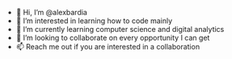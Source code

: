 - 👋 Hi, I’m @alexbardia
- 👀 I’m interested in learning how to code mainly
- 🌱 I’m currently learning computer science and digital analytics
- 💞️ I’m looking to collaborate on every opportunity I can get
- 📫 Reach me out if you are interested in a collaboration

<!---
alexbardia/alexbardia is a ✨ special ✨ repository because its `README.md` (this file) appears on your GitHub profile.
You can click the Preview link to take a look at your changes.
--->
